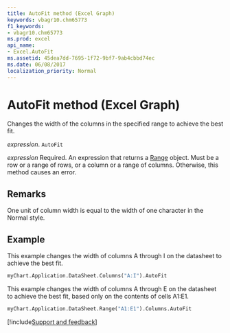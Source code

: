 ```yaml
---
title: AutoFit method (Excel Graph)
keywords: vbagr10.chm65773
f1_keywords:
- vbagr10.chm65773
ms.prod: excel
api_name:
- Excel.AutoFit
ms.assetid: 45dea7dd-7695-1f72-9bf7-9ab4cbbd74ec
ms.date: 06/08/2017
localization_priority: Normal
---
```



# AutoFit method (Excel Graph)

Changes the width of the columns in the specified range to achieve the best fit.

_expression_. `AutoFit`

 _expression_ Required. An expression that returns a [Range](excel.range-graph-property.md) object. Must be a row or a range of rows, or a column or a range of columns. Otherwise, this method causes an error.


## Remarks

One unit of column width is equal to the width of one character in the Normal style.


## Example

This example changes the width of columns A through I on the datasheet to achieve the best fit.


```vb
myChart.Application.DataSheet.Columns("A:I").AutoFit
```

This example changes the width of columns A through E on the datasheet to achieve the best fit, based only on the contents of cells A1:E1.




```vb
myChart.Application.DataSheet.Range("A1:E1").Columns.AutoFit
```

[!include[Support and feedback](~/includes/feedback-boilerplate.md)]
